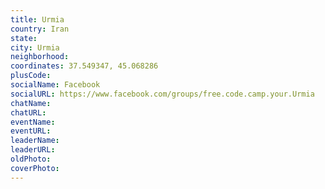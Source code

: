 ```yaml
---
title: Urmia
country: Iran
state: 
city: Urmia
neighborhood: 
coordinates: 37.549347, 45.068286
plusCode:
socialName: Facebook
socialURL: https://www.facebook.com/groups/free.code.camp.your.Urmia
chatName:
chatURL:
eventName:
eventURL:
leaderName:
leaderURL:
oldPhoto: 
coverPhoto:
---
```

